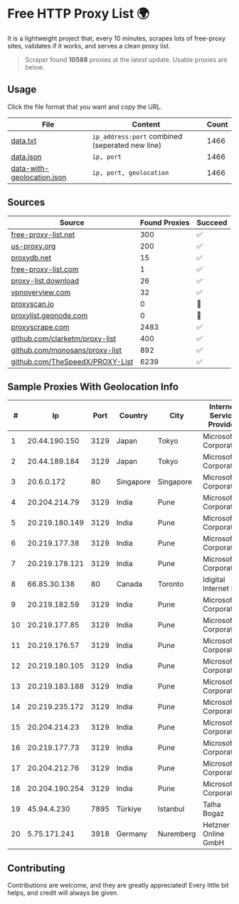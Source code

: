 
# Free HTTP Proxy List 🌍

It is a lightweight project that, every 10 minutes, scrapes lots of free-proxy sites, validates if it works, and serves a clean proxy list.


> Scraper found **10588** proxies at the latest update. Usable proxies are below.

## Usage

Click the file format that you want and copy the URL.


|File|Content|Count|
|----|-------|-----|
|[data.txt](https://raw.githubusercontent.com/themiralay/Proxy-List-World/master/data.txt)|`ip_address:port` combined (seperated new line)|1466|
|[data.json](https://raw.githubusercontent.com/themiralay/Proxy-List-World/master/data.json)|`ip, port`|1466|
|[data-with-geolocation.json](https://raw.githubusercontent.com/themiralay/Proxy-List-World/master/data-with-geolocation.json)|`ip, port, geolocation`|1466|

## Sources

|Source|Found Proxies|Succeed|
|------|-------------|-------|
|[free-proxy-list.net](https://free-proxy-list.net)|300|✅|
|[us-proxy.org](https://www.us-proxy.org)|200|✅|
|[proxydb.net](http://proxydb.net)|15|✅|
|[free-proxy-list.com](https://free-proxy-list.com/?page=&port=&type%5B%5D=http&type%5B%5D=https&up_time=0&search=Search)|1|✅|
|[proxy-list.download](https://www.proxy-list.download/HTTP)|26|✅|
|[vpnoverview.com](https://vpnoverview.com/privacy/anonymous-browsing/free-proxy-servers)|32|✅|
|[proxyscan.io](https://www.proxyscan.io)|0|🚫|
|[proxylist.geonode.com](https://proxylist.geonode.com/api/proxy-list?limit=300&page=1&sort_by=lastChecked&sort_type=desc&protocols=http,https)|0|🚫|
|[proxyscrape.com](https://api.proxyscrape.com/v2/?request=displayproxies&protocol=http&timeout=10000&country=all&ssl=all&anonymity=all)|2483|✅|
|[github.com/clarketm/proxy-list](https://raw.githubusercontent.com/clarketm/proxy-list/master/proxy-list-raw.txt)|400|✅|
|[github.com/monosans/proxy-list](https://raw.githubusercontent.com/monosans/proxy-list/main/proxies/http.txt)|892|✅|
|[github.com/TheSpeedX/PROXY-List](https://raw.githubusercontent.com/TheSpeedX/PROXY-List/master/http.txt)|6239|✅|


## Sample Proxies With Geolocation Info

|#|Ip|Port|Country|City|Internet Service Provider|
|-|--|----|-------|----|-------------------------|
|1|20.44.190.150|3129|Japan|Tokyo|Microsoft Corporation|
|2|20.44.189.184|3129|Japan|Tokyo|Microsoft Corporation|
|3|20.6.0.172|80|Singapore|Singapore|Microsoft Corporation|
|4|20.204.214.79|3129|India|Pune|Microsoft Corporation|
|5|20.219.180.149|3129|India|Pune|Microsoft Corporation|
|6|20.219.177.38|3129|India|Pune|Microsoft Corporation|
|7|20.219.178.121|3129|India|Pune|Microsoft Corporation|
|8|66.85.30.138|80|Canada|Toronto|Idigital Internet Inc.|
|9|20.219.182.59|3129|India|Pune|Microsoft Corporation|
|10|20.219.177.85|3129|India|Pune|Microsoft Corporation|
|11|20.219.176.57|3129|India|Pune|Microsoft Corporation|
|12|20.219.180.105|3129|India|Pune|Microsoft Corporation|
|13|20.219.183.188|3129|India|Pune|Microsoft Corporation|
|14|20.219.235.172|3129|India|Pune|Microsoft Corporation|
|15|20.204.214.23|3129|India|Pune|Microsoft Corporation|
|16|20.219.177.73|3129|India|Pune|Microsoft Corporation|
|17|20.204.212.76|3129|India|Pune|Microsoft Corporation|
|18|20.204.190.254|3129|India|Pune|Microsoft Corporation|
|19|45.94.4.230|7895|Türkiye|Istanbul|Talha Bogaz|
|20|5.75.171.241|3918|Germany|Nuremberg|Hetzner Online GmbH|



## Contributing

Contributions are welcome, and they are greatly appreciated! Every
little bit helps, and credit will always be given.

